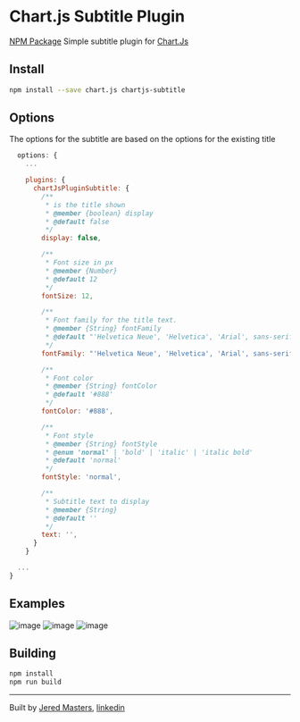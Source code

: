 # Chart.js Subtitle Plugin
[NPM Package][npm-url]
Simple subtitle plugin for [Chart.Js][chartjs]

## Install
```bash
npm install --save chart.js chartjs-subtitle
```

## Options
The options for the subtitle are based on the options for the existing title
```javascript
  options: {
    ...

    plugins: {
      chartJsPluginSubtitle: {
        /**
         * is the title shown
         * @member {boolean} display
         * @default false
         */
        display: false,

        /**
         * Font size in px
         * @member {Number}
         * @default 12
         */
        fontSize: 12,

        /**
         * Font family for the title text.
         * @member {String} fontFamily
         * @default "'Helvetica Neue', 'Helvetica', 'Arial', sans-serif"
         */
        fontFamily: "'Helvetica Neue', 'Helvetica', 'Arial', sans-serif",

        /**
         * Font color
         * @member {String} fontColor
         * @default '#888'
         */
        fontColor: '#888',

        /**
         * Font style
         * @member {String} fontStyle
         * @enum 'normal' | 'bold' | 'italic' | 'italic bold'
         * @default 'normal'
         */
        fontStyle: 'normal',

        /**
         * Subtitle text to display
         * @member {String}
         * @default ''
         */
        text: '',
      }
    }

  ...
}
```

## Examples
![image](https://user-images.githubusercontent.com/10936951/47205090-8e9e1200-d3b7-11e8-91cc-b81a572c8283.png)
![image](https://user-images.githubusercontent.com/10936951/47205101-9a89d400-d3b7-11e8-8098-bdb8acf3a5b4.png)
![image](https://user-images.githubusercontent.com/10936951/47205132-a9708680-d3b7-11e8-975f-58f35e88d67b.png)


## Building

```sh
npm install
npm run build
```


*** 

Built by [Jered Masters][jered-cc], [linkedin][linkedin]


[jered-cc]: http://jered.cc
[linkedin]: https://www.linkedin.com/in/jeredmasters/
[npm-url]: https://www.npmjs.com/package/chartjs-subtitle
[chartjs]: https://www.chartjs.org/